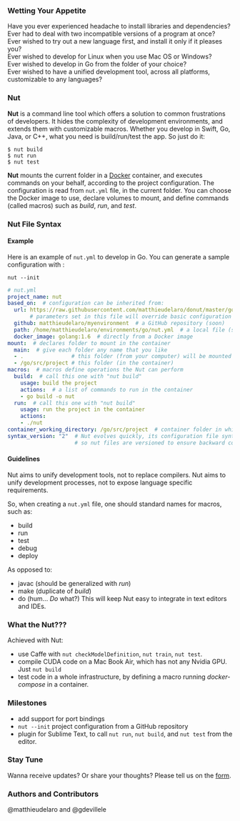 ### Wetting Your Appetite
Have you ever experienced headache to install libraries and dependencies?  
Ever had to deal with two incompatible versions of a program at once?  
Ever wished to try out a new language first, and install it only if it pleases you?  
Ever wished to develop for Linux when you use Mac OS or Windows?  
Ever wished to develop in Go from the folder of your choice?  
Ever wished to have a unified development tool, across all platforms, customizable to any languages?  

### Nut
**Nut** is a command line tool which offers a solution to common frustrations of developers. It hides the complexity of development environments, and extends them with customizable macros. Whether you develop in Swift, Go, Java, or C++, what you need is build/run/test the app. So just do it:

    $ nut build
    $ nut run
    $ nut test

**Nut** mounts the current folder in a [Docker](https://www.docker.com/) container, and executes commands on your behalf, according to the project configuration. The configuration is read from `nut.yml` file, in the current folder. You can choose the Docker image to use, declare volumes to mount, and define commands (called macros) such as *build*, *run*, and *test*.

### Nut File Syntax
#### Example
Here is an example of `nut.yml` to develop in Go. You can generate a sample configuration with  :

`nut --init`
```yaml
# nut.yml
project_name: nut
based_on:  # configuration can be inherited from:
  url: https://raw.githubusercontent.com/matthieudelaro/donut/master/go/nut.yml  # a URL (soon)
       # parameters set in this file will override basic configuration
  github: matthieudelaro/myenvironment  # a GitHub repository (soon)
  path: /home/matthieudelaro/environments/go/nut.yml  # a local file (soon)
  docker_image: golang:1.6  # directly from a Docker image
mount:  # declares folder to mount in the container
  main:  # give each folder any name that you like
  - .               # this folder (from your computer) will be mounted as
  - /go/src/project # this folder (in the container)
macros:  # macros define operations the Nut can perform
  build:  # call this one with "nut build"
    usage: build the project
    actions:  # a list of commands to run in the container
    - go build -o nut
  run:  # call this one with "nut build"
    usage: run the project in the container
    actions:
    - ./nut
container_working_directory: /go/src/project  # container folder in which macros will be executed
syntax_version: "2"  # Nut evolves quickly, its configuration file syntax as well,
                     # so nut files are versioned to ensure backward compatibility.
```
#### Guidelines
Nut aims to unify development tools, not to replace compilers.
Nut aims to unify development processes, not to expose language specific requirements.

So, when creating a `nut.yml` file, one should standard names for macros, such as:
- build
- run
- test
- debug
- deploy

As opposed to:
- javac (should be generalized with *run*)
- make (duplicate of *build*)
- do (hum... *Do* what?)
This will keep Nut easy to integrate in text editors and IDEs.

### What the Nut???
Achieved with Nut:  
- use Caffe with `nut checkModelDefinition`, `nut train`, `nut test`.
- compile CUDA code on a Mac Book Air, which has not any Nvidia GPU. Just `nut build`
- test code in a whole infrastructure, by defining a macro running *docker-compose* in a container.

### Milestones
- add support for port bindings
- `nut --init` project configuration from a GitHub repository
- plugin for Sublime Text, to call `nut run`, `nut build`, and `nut test` from the editor.

### Stay Tune
Wanna receive updates? Or share your thoughts? Please tell us on the [form](https://docs.google.com/forms/d/1reDwa7t2-8o_vPGuYg6QBCYHoDdge80dDbkBS9H72nM/viewform).

### Authors and Contributors
@matthieudelaro and @gdevillele

